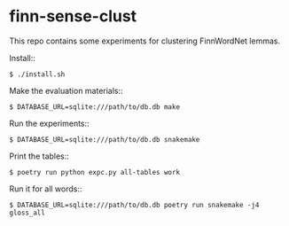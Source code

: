 # finn-sense-clust

This repo contains some experiments for clustering FinnWordNet lemmas.

Install::

    $ ./install.sh

Make the evaluation materials::

    $ DATABASE_URL=sqlite:///path/to/db.db make

Run the experiments::

    $ DATABASE_URL=sqlite:///path/to/db.db snakemake

Print the tables::

    $ poetry run python expc.py all-tables work

Run it for all words::

    $ DATABASE_URL=sqlite:///path/to/db.db poetry run snakemake -j4 gloss_all
